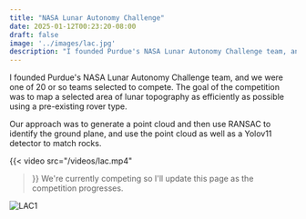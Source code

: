 ```yaml
---
title: "NASA Lunar Autonomy Challenge"
date: 2025-01-12T00:23:20-08:00
draft: false
image: '../images/lac.jpg'
description: "I founded Purdue's NASA Lunar Autonomy Challenge team, and we were one of 20 or so teams selected to compete. More..."
---
```

I founded Purdue's NASA Lunar Autonomy Challenge team, and we were one of 20 or so teams selected to compete. The goal of the competition was to map a selected area of lunar topography as efficiently as possible using a pre-existing rover type. 

Our approach was to generate a point cloud and then use RANSAC to identify the ground plane, and use the point cloud as well as a Yolov11 detector to match rocks. 

{{< video
  src="/videos/lac.mp4"
>}}
We're currently competing so I'll update this page as the competition progresses.


![LAC1](/images/lac.png)

